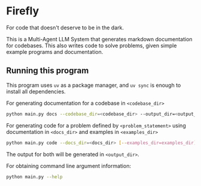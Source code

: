 # Firefly
For code that doesn't deserve to be in the dark.

This is a Multi-Agent LLM System that generates markdown documentation for codebases.
This also writes code to solve problems, given simple example programs and documentation.

## Running this program

This program uses `uv` as a package manager, and `uv sync` is enough to install all dependencies.

For generating documentation for a codebase in `<codebase_dir>`
```bash
python main.py docs --codebase_dir=<codebase_dir> --output_dir=<output_dir>
```

For generating code for a problem defined by `<problem_statement>` using documentation in `<docs_dir>` and examples in `<examples_dir>`
```bash
python main.py code --docs_dir=<docs_dir> [--examples_dir=examples_dir] --problem_statement=<problem_statement> --output_dir=<output_dir>
```

The output for both will be generated in `<output_dir>`.


For obtaining command line argument information:
```bash
python main.py --help
```
